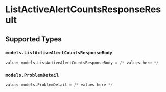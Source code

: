 # ListActiveAlertCountsResponseResult


## Supported Types

### `models.ListActiveAlertCountsResponseBody`

```python
value: models.ListActiveAlertCountsResponseBody = /* values here */
```

### `models.ProblemDetail`

```python
value: models.ProblemDetail = /* values here */
```

